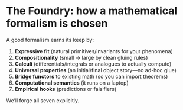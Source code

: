 # The Foundry: how a mathematical formalism is chosen

A good formalism earns its keep by:

1. **Expressive fit** (natural primitives/invariants for your phenomena)
2. **Compositionality** (small → large by clean gluing rules)
3. **Calculi** (differentials/integrals or analogues to actually compute)
4. **Universal properties** (an initial/final object story—no ad-hoc glue)
5. **Bridge functors** to existing math (so you can import theorems)
6. **Computational semantics** (it runs on a laptop)
7. **Empirical hooks** (predictions or falsifiers)

We’ll forge all seven explicitly.